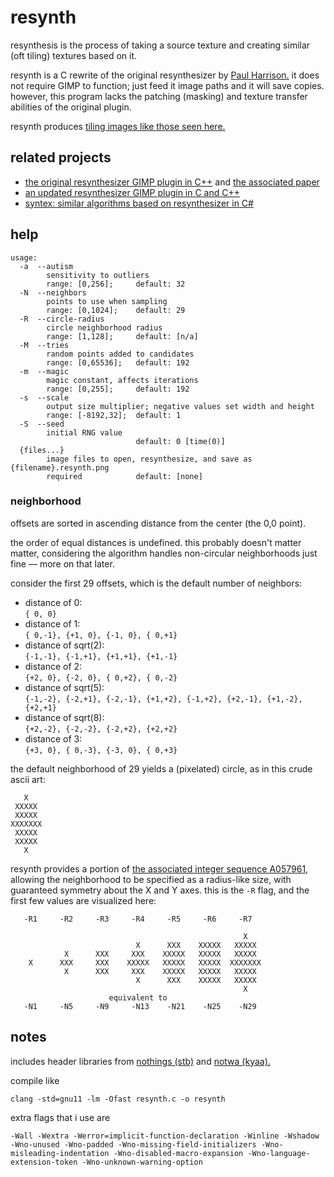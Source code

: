 # resynth

resynthesis is the process of taking a source texture and
creating similar (oft tiling) textures based on it.

resynth is a C rewrite of the original resynthesizer by [Paul Harrison.][pfh]
it does not require GIMP to function; just feed it image paths and it will save copies.
however, this program lacks the patching (masking) and texture transfer abilities of the original plugin.

resynth produces [tiling images like those seen here.][examples]

[pfh]: http://logarithmic.net/pfh/
[examples]: http://logarithmic.net/pfh/resynthesizer/more

## related projects

* [the original resynthesizer GIMP plugin in C++][orig] and [the associated paper][paper]
* [an updated resynthesizer GIMP plugin in C and C++][gimp]
* [syntex: similar algorithms based on resynthesizer in C#][syntex]

[orig]: http://logarithmic.net/pfh/resynthesizer
[paper]: http://www.logarithmic.net/pfh-files/thesis/dissertation.pdf
[gimp]: https://github.com/bootchk/resynthesizer/
[syntex]: https://github.com/mxgmn/SynTex/

## help

```
usage:
  -a  --autism
        sensitivity to outliers
        range: [0,256];     default: 32
  -N  --neighbors
        points to use when sampling
        range: [0,1024];    default: 29
  -R  --circle-radius
        circle neighborhood radius
        range: [1,128];     default: [n/a]
  -M  --tries
        random points added to candidates
        range: [0,65536];   default: 192
  -m  --magic
        magic constant, affects iterations
        range: [0,255];     default: 192
  -s  --scale
        output size multiplier; negative values set width and height
        range: [-8192,32];  default: 1
  -S  --seed
        initial RNG value
                            default: 0 [time(0)]
  {files...}
        image files to open, resynthesize, and save as {filename}.resynth.png
        required            default: [none]
```

### neighborhood

offsets are sorted in ascending distance from the center (the 0,0 point).

the order of equal distances is undefined.
this probably doesn't matter matter,
considering the algorithm handles non-circular
neighborhoods just fine — more on that later.

consider the first 29 offsets,
which is the default number of neighbors:

* distance of 0:  
    `{ 0, 0}`
* distance of 1:  
    `{ 0,-1}, {+1, 0}, {-1, 0}, { 0,+1}`
* distance of sqrt(2):  
    `{-1,-1}, {-1,+1}, {+1,+1}, {+1,-1}`
* distance of 2:  
    `{+2, 0}, {-2, 0}, { 0,+2}, { 0,-2}`
* distance of sqrt(5):  
    `{-1,-2}, {-2,+1}, {-2,-1}, {+1,+2}, {-1,+2}, {+2,-1}, {+1,-2}, {+2,+1}`
* distance of sqrt(8):  
    `{+2,-2}, {-2,-2}, {-2,+2}, {+2,+2}`
* distance of 3:  
    `{+3, 0}, { 0,-3}, {-3, 0}, { 0,+3}`

the default neighborhood of 29 yields a (pixelated) circle,
as in this crude ascii art:
```
   X
 XXXXX
 XXXXX
XXXXXXX
 XXXXX
 XXXXX
   X
```

resynth provides a portion of [the associated integer sequence A057961,][A057961]
allowing the neighborhood to be specified as a radius-like size,
with guaranteed symmetry about the X and Y axes.
this is the `-R` flag, and the first few values are visualized here:
```
   -R1     -R2     -R3     -R4     -R5     -R6     -R7

                                                    X
                            X      XXX    XXXXX   XXXXX
            X      XXX     XXX    XXXXX   XXXXX   XXXXX
    X      XXX     XXX    XXXXX   XXXXX   XXXXX  XXXXXXX
            X      XXX     XXX    XXXXX   XXXXX   XXXXX
                            X      XXX    XXXXX   XXXXX
                                                    X
                      equivalent to
   -N1     -N5     -N9     -N13    -N21    -N25    -N29
```
[A057961]: http://oeis.org/A057961

## notes

includes header libraries from [nothings (stb)][stb] and [notwa (kyaa).][kyaa]

[stb]: https://github.com/nothings/stb
[kyaa]: https://gist.github.com/notwa/5d287d807ffe11bbb553462c9940445c#file-kyaa-md

compile like
```
clang -std=gnu11 -lm -Ofast resynth.c -o resynth
```

extra flags that i use are
```
-Wall -Wextra -Werror=implicit-function-declaration -Winline -Wshadow
-Wno-unused -Wno-padded -Wno-missing-field-initializers -Wno-misleading-indentation -Wno-disabled-macro-expansion -Wno-language-extension-token -Wno-unknown-warning-option
```
